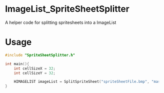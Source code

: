 # ImageList_SpriteSheetSplitter

A helper code for splitting spritesheets into a ImageList

# Usage

```c
#include "SpriteSheetSplitter.h"

int main(){
    int cellSizeX = 32;
    int cellSizeY = 32;

    HIMAGELIST imageList = SplitSpriteSheet("spriteSheetFile.bmp", "maskSpriteSheetFile.bmp", cellSizeX, cellSizeY);
}
```
